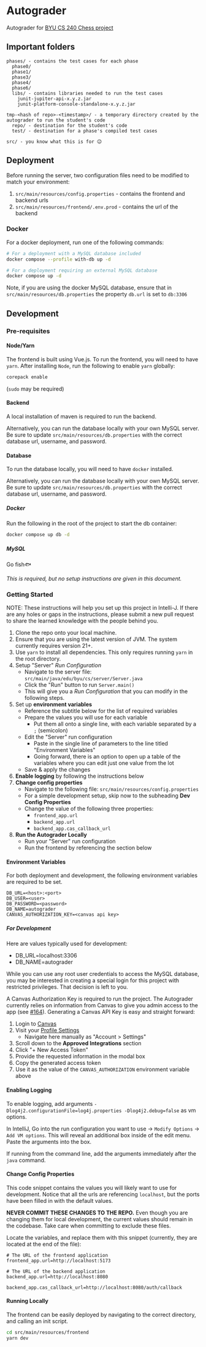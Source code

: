 # Autograder
Autograder for [BYU CS 240 Chess project](https://github.com/softwareconstruction240/softwareconstruction/blob/main/chess/chess.md#readme)

## Important folders
```
phases/ - contains the test cases for each phase
  phase0/
  phase1/
  phase3/
  phase4/
  phase6/
  libs/ - contains libraries needed to run the test cases
    junit-jupiter-api-x.y.z.jar
    junit-platform-console-standalone-x.y.z.jar
  
tmp-<hash of repo>-<timestamp>/ - a temporary directory created by the autograder to run the student's code
  repo/ - destination for the student's code
  test/ - destination for a phase's compiled test cases
  
src/ - you know what this is for 😉
```

## Deployment
Before running the server, two configuration files need to be modified to match your environment:
1. `src/main/resources/config.properties` - contains the frontend and backend urls
2. `src/main/resources/frontend/.env.prod` - contains the url of the backend

### Docker
For a docker deployment, run one of the following commands:
```bash
# For a deployment with a MySQL database included
docker compose --profile with-db up -d
```
```bash
# For a deployment requiring an external MySQL database
docker compose up -d
```

Note, if you are using the docker MySQL database, ensure that in `src/main/resources/db.properties` the property `db.url` is set to `db:3306`

## Development
### Pre-requisites
#### Node/Yarn
The frontend is built using Vue.js. To run the frontend, you will need to have `yarn`.
After installing `Node`, run the following to enable `yarn` globally:
```bash
corepack enable
```
(`sudo` may be required)

#### Backend
A local installation of maven is required to run the backend.

Alternatively, you can run the database locally with your own MySQL server.
Be sure to update `src/main/resources/db.properties` with the correct database url, username, and password.

#### Database
To run the database locally, you will need to have `docker` installed.

Alternatively, you can run the database locally with your own MySQL server.
Be sure to update `src/main/resources/db.properties` with the correct database url, username, and password.

##### Docker
Run the following in the root of the project to start the db container:
```bash
docker compose up db -d
```

##### MySQL
Go fish🐟

_This is required, but no setup instructions are given in this document._

### Getting Started
NOTE: These instructions will help you set up this project in Intelli-J.
If there are any holes or gaps in the instructions, please submit a new pull request
to share the learned knowledge with the people behind you.
1. Clone the repo onto your local machine.
2. Ensure that you are using the latest version of JVM. The system currently requires version 21+.
3. Use `yarn` to install all dependencies. This only requires running `yarn` in the root directory.
4. Setup "Server" _Run Configuration_
   - Navigate to the server file: `src/main/java/edu/byu/cs/server/Server.java`
   - Click the "Run" button to run `Server.main()`
   - This will give you a _Run Configuration_ that you can modify in the following steps.
5. Set up **environment variables**
   - Reference the subtitle below for the list of required variables
   - Prepare the values you will use for each variable
      - Put them all onto a single line, with each variable separated by a `;` (semicolon)
   - Edit the "Server" run configuration
      - Paste in the single line of parameters to the line titled "Environment Variables"
      - Going forward, there is an option to open up a table of the variables where you can
        edit just one value from the lot
   - Save & apply the changes
6. **Enable logging** by following the instructions below
7. **Change config properties**
   - Navigate to the following file: `src/main/resources/config.properties`
   - For a simple development setup, skip now to the subheading **Dev Config Properties**
   - Change the value of the following three properties:
     - `frontend_app.url`
     - `backend_app.url`
     - `backend_app.cas_callback_url`
8. **Run the Autograder Locally**
   - Run your "Server" run configuration
   - Run the frontend by referencing the section below

#### Environment Variables
For both deployment and development, the following environment variables are required to be set.
```
DB_URL=<host>:<port>
DB_USER=<user>
DB_PASSWORD=<password>
DB_NAME=autograder
CANVAS_AUTHORIZATION_KEY=<canvas api key>
```

##### For Development
Here are values typically used for development:
* DB_URL=localhost:3306
* DB_NAME=autograder

While you can use any root user credentials to access the MySQL database, you may be interested in creating
a special login for this project with restricted privileges. That decision is left to you.

A Canvas Authorization Key is required to run the project. The Autograder currently relies on information from Canvas
to give you admin access to the app (see [#164](https://github.com/softwareconstruction240/autograder/issues/164)).
Generating a Canvas API Key is easy and straight forward:
1. Login to [Canvas](https://byu.instructure.com/)
2. Visit your [Profile Settings](https://byu.instructure.com/profile/settings)
   - Navigate here manually as "Account > Settings"
3. Scroll down to the **Approved Integrations** section
4. Click "+ New Access Token"
5. Provide the requested information in the modal box
6. Copy the generated access token
7. Use it as the value of the `CANVAS_AUTHORIZATION` environment variable above

#### Enabling Logging

To enable logging, add arguments `-Dlog4j2.configurationFile=log4j.properties -Dlog4j2.debug=false` as vm options.

In IntelliJ, Go into the run configuration you want to use -> `Modify Options` -> `Add VM options`. This will reveal an additional box inside of the edit menu. Paste the arguments into the box.

If running from the command line, add the arguments immediately after the `java` command.

#### Change Config Properties
This code snippet contains the values you will likely want to use for development.
Notice that all the urls are referencing `localhost`, but the ports have been filled in with the default values.

**NEVER COMMIT THESE CHANGES TO THE REPO.** Even though you are changing them for local development, the current
values should remain in the codebase. Take care when committing to exclude these files.

Locate the variables, and replace them with this snippet (currently, they are located at the end of the file):
```properties
# The URL of the frontend application
frontend_app.url=http://localhost:5173

# The URL of the backend application
backend_app.url=http://localhost:8080

backend_app.cas_callback_url=http://localhost:8080/auth/callback
```

#### Running Locally
The frontend can be easily deployed by navigating to the correct directory, and calling an init script.

```bash
cd src/main/resources/frontend
yarn dev
```

